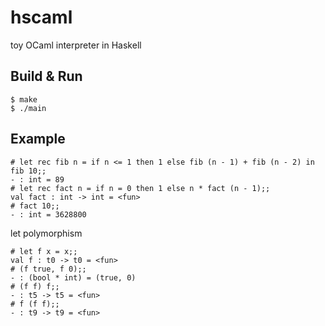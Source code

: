 # hscaml

toy OCaml interpreter in Haskell

## Build & Run
```
$ make
$ ./main
```

## Example
```
# let rec fib n = if n <= 1 then 1 else fib (n - 1) + fib (n - 2) in fib 10;;
- : int = 89
# let rec fact n = if n = 0 then 1 else n * fact (n - 1);;
val fact : int -> int = <fun>
# fact 10;;
- : int = 3628800
```

let polymorphism
```
# let f x = x;;
val f : t0 -> t0 = <fun>
# (f true, f 0);;
- : (bool * int) = (true, 0)
# (f f) f;;
- : t5 -> t5 = <fun>
# f (f f);;
- : t9 -> t9 = <fun>
```
